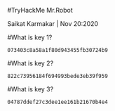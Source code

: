 #TryHackMe Mr.Robot

Saikat Karmakar | Nov 20:2020

#What is key 1?
```
073403c8a58a1f80d943455fb30724b9
```
#What is key 2?
```
822c73956184f694993bede3eb39f959
```
#What is key 3?
```
04787ddef27c3dee1ee161b21670b4e4
```